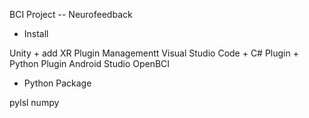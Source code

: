 BCI Project -- Neurofeedback 

 - Install

Unity + add XR Plugin Managementt
Visual Studio Code  + C# Plugin + Python Plugin
Android Studio
OpenBCI 

 - Python Package

pylsl
numpy